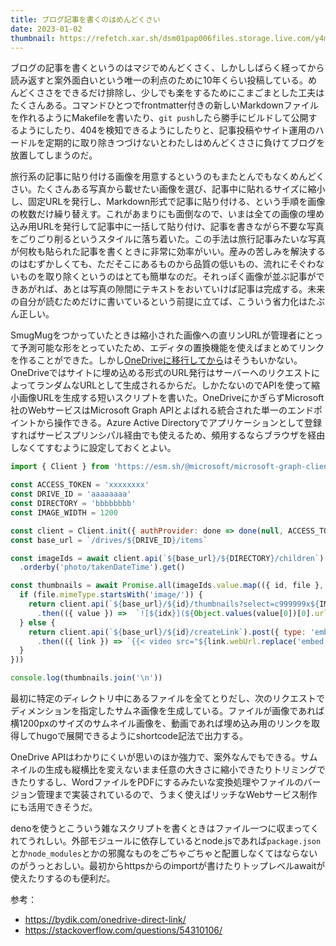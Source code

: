 ```yaml
---
title: ブログ記事を書くのはめんどくさい
date: 2023-01-02
thumbnail: https://refetch.xar.sh/dsm01pap006files.storage.live.com/y4msP8-EGj-BX3c9VI5lvQJ9W9qm7kbTf7RyCwGQ21QH28nVyRvx4O5gILEjXkPp_C7KfEYvhLPmQkcCdeaNUlWrh1n85vj__B9mzFCXQpXoKj4slykF0Ko0Gz0htdmZrCn8GOKui0w-nXKMSKdQRL9_HMAE5-5E3mff0BihBWlL07bUCDjGvizmVz0DBJj7l6b?width=1024&height=768&cropmode=none
---
```


ブログの記事を書くというのはマジでめんどくさく、しかししばらく経ってから読み返すと案外面白いという唯一の利点のために10年くらい投稿している。めんどくささをできるだけ排除し、少しでも楽をするためにこまごまとした工夫はたくさんある。コマンドひとつでfrontmatter付きの新しいMarkdownファイルを作れるようにMakefileを書いたり、`git push`したら勝手にビルドして公開するようにしたり、404を検知できるようにしたりと、記事投稿やサイト運用のハードルを定期的に取り除きつづけないとわたしはめんどくささに負けてブログを放置してしまうのだ。

旅行系の記事に貼り付ける画像を用意するというのもまたとんでもなくめんどくさい。たくさんある写真から載せたい画像を選び、記事中に貼れるサイズに縮小し、固定URLを発行し、Markdown形式で記事に貼り付ける、という手順を画像の枚数だけ繰り替えす。これがあまりにも面倒なので、いまは全ての画像の埋め込み用URLを発行して記事中に一括して貼り付け、記事を書きながら不要な写真をごりごり削るというスタイルに落ち着いた。この手法は旅行記事みたいな写真が何枚も貼られた記事を書くときに非常に効率がいい。産みの苦しみを解決するのはむずかしくても、ただそこにあるものから品質の低いもの、流れにそぐわないものを取り除くというのはとても簡単なのだ。それっぽく画像が並ぶ記事ができあがれば、あとは写真の隙間にテキストをおいていけば記事は完成する。未来の自分が読むためだけに書いているという前提に立てば、こういう省力化はたぶん正しい。

SmugMugをつかっていたときは縮小された画像への直リンURLが管理者にとって予測可能な形をとっていたため、エディタの置換機能を使えばまとめてリンクを作ることができた。しかし[OneDriveに移行してから](/post/1667378672/)はそうもいかない。OneDriveではサイトに埋め込める形式のURL発行はサーバーへのリクエストによってランダムなURLとして生成されるからだ。しかたないのでAPIを使って縮小画像URLを生成する短いスクリプトを書いた。OneDriveにかぎらずMicrosoft社のWebサービスはMicrosoft Graph APIとよばれる統合された単一のエンドポイントから操作できる。Azure Active Directoryでアプリケーションとして登録すればサービスプリンシパル経由でも使えるため、頻用するならブラウザを経由しなくてすむように設定しておくとよい。

```js
import { Client } from 'https://esm.sh/@microsoft/microsoft-graph-client@3.0.4'

const ACCESS_TOKEN = 'xxxxxxxx'
const DRIVE_ID = 'aaaaaaaa'
const DIRECTORY = 'bbbbbbbb'
const IMAGE_WIDTH = 1200

const client = Client.init({ authProvider: done => done(null, ACCESS_TOKEN) })
const base_url = `/drives/${DRIVE_ID}/items`

const imageIds = await client.api(`${base_url}/${DIRECTORY}/children`)
  .orderby('photo/takenDateTime').get()

const thumbnails = await Promise.all(imageIds.value.map(({ id, file }, idx) => {
  if (file.mimeType.startsWith('image/')) {
    return client.api(`${base_url}/${id}/thumbnails?select=c999999x${IMAGE_WIDTH}`).get()
      .then(({ value }) =>  `![${idx}](${Object.values(value[0])[0].url})`)
  } else {
    return client.api(`${base_url}/${id}/createLink`).post({ type: 'embed' })
      .then(({ link }) => `{{​< video src="${link.webUrl.replace('embed', 'download')}" >​}}`)
  }
}))

console.log(thumbnails.join('\n'))
```

最初に特定のディレクトリ中にあるファイルを全てとりだし、次のリクエストでディメンションを指定したサムネ画像を生成している。ファイルが画像であれば横1200pxのサイズのサムネイル画像を、動画であれば埋め込み用のリンクを取得してhugoで展開できるようにshortcode記法で出力する。

OneDrive APIはわかりにくいが思いのほか強力で、案外なんでもできる。サムネイルの生成も縦横比を変えないまま任意の大きさに縮小できたりトリミングできたりするし、WordファイルをPDFにするみたいな変換処理やファイルのバージョン管理まで実装されているので、うまく使えばリッチなWebサービス制作にも活用できそうだ。

denoを使うとこういう雑なスクリプトを書くときはファイル一つに収まってくれてうれしい。外部モジュールに依存しているとnode.jsであれば`package.json`とか`node_modules`とかの邪魔なものをごちゃごちゃと配置しなくてはならないのがうっとおしい。最初からhttpsからのimportが書けたりトップレベルawaitが使えたりするのも便利だ。

参考：

- <https://bydik.com/onedrive-direct-link/>
- <https://stackoverflow.com/questions/54310106/>
